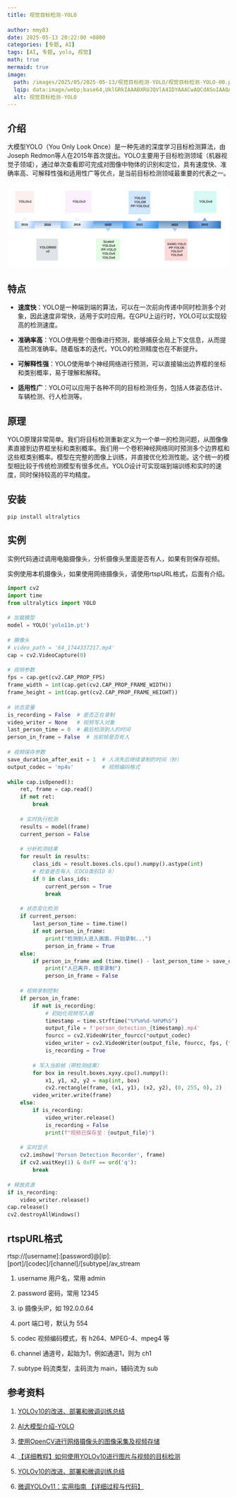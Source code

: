 ```yaml
---
title: 视觉目标检测-YOLO

author: mmy83
date: 2025-05-13 20:22:00 +0800
categories: [专题, AI]
tags: [AI, 专题, yolo, 视觉]
math: true
mermaid: true
image:
  path: /images/2025/05/2025-05-13/视觉目标检测-YOLO/视觉目标检测-YOLO-00.png
  lqip: data:image/webp;base64,UklGRkIAAABXRUJQVlA4IDYAAACwAQCdASoIAAQAAUAmJZwCdAD0h/pcAP72/T8yK9/rQ8rejD7+azUs5WjKvBgORy/QMCgAAAA=
  alt: 视觉目标检测-YOLO
---
```


## 介绍

大模型YOLO（You Only Look Once）是一种先进的深度学习目标检测算法，由Joseph Redmon等人在2015年首次提出。YOLO主要用于目标检测领域（机器视觉子领域），通过单次查看即可完成对图像中物体的识别和定位，具有速度快、准确率高、可解释性强和适用性广等优点，是当前目标检测领域最重要的代表之一。

![历史](/images/2025/05/2025-05-13/视觉目标检测-YOLO/视觉目标检测-YOLO-01.png)

## 特点

+ **速度快**：YOLO是一种端到端的算法，可以在一次前向传递中同时检测多个对象，因此速度非常快，适用于实时应用。在GPU上运行时，YOLO可以实现较高的检测速度。

+ **准确率高**：YOLO使用整个图像进行预测，能够捕获全局上下文信息，从而提高检测准确率。随着版本的迭代，YOLO的检测精度也在不断提升。

+ **可解释性强**：YOLO使用单个神经网络进行预测，可以直接输出边界框的坐标和类别概率，易于理解和解释。

+ **适用性广**：YOLO可以应用于各种不同的目标检测任务，包括人体姿态估计、车辆检测、行人检测等。

## 原理

YOLO原理非常简单。我们将目标检测重新定义为一个单一的检测问题，从图像像素直接到边界框坐标和类别概率。我们用一个卷积神经网络同时预测多个边界框和这些框类别概率。模型在完整的图像上训练，并直接优化检测性能。这个统一的模型相比较于传统检测模型有很多优点。YOLO设计可实现端到端训练和实时的速度，同时保持较高的平均精度。

## 安装

```shell
pip install ultralytics
```

## 实例

实例代码通过调用电脑摄像头，分析摄像头里面是否有人，如果有则保存视频。

实例使用本机摄像头，如果使用网络摄像头，请使用rtspURL格式，后面有介绍。

```python
import cv2
import time
from ultralytics import YOLO

# 加载模型
model = YOLO('yolo11m.pt')

# 摄像头
# video_path = '64_1744337217.mp4'
cap = cv2.VideoCapture(0)

# 视频参数
fps = cap.get(cv2.CAP_PROP_FPS)
frame_width = int(cap.get(cv2.CAP_PROP_FRAME_WIDTH))
frame_height = int(cap.get(cv2.CAP_PROP_FRAME_HEIGHT))

# 状态变量
is_recording = False  # 是否正在录制
video_writer = None   # 视频写入对象
last_person_time = 0  # 最后检测到人的时间
person_in_frame = False  # 当前帧是否有人

# 视频保存参数
save_duration_after_exit = 1  # 人消失后继续录制的时间（秒）
output_codec = 'mp4v'         # 视频编码格式

while cap.isOpened():
    ret, frame = cap.read()
    if not ret:
        break

    # 实时执行检测
    results = model(frame)
    current_person = False

    # 分析检测结果
    for result in results:
        class_ids = result.boxes.cls.cpu().numpy().astype(int)
        # 检查是否有人（COCO类别ID 0）
        if 0 in class_ids:
            current_person = True
            break

    # 状态变化检测
    if current_person:
        last_person_time = time.time()
        if not person_in_frame:
            print("检测到人进入画面，开始录制...")
            person_in_frame = True
    else:
        if person_in_frame and (time.time() - last_person_time > save_duration_after_exit):
            print("人已离开，结束录制")
            person_in_frame = False

    # 视频录制控制
    if person_in_frame:
        if not is_recording:
            # 初始化视频写入器
            timestamp = time.strftime("%Y%m%d-%H%M%S")
            output_file = f'person_detection_{timestamp}.mp4'
            fourcc = cv2.VideoWriter_fourcc(*output_codec)
            video_writer = cv2.VideoWriter(output_file, fourcc, fps, (frame_width, frame_height))
            is_recording = True
        
        # 写入当前帧（带检测结果）
        for box in result.boxes.xyxy.cpu().numpy():
            x1, y1, x2, y2 = map(int, box)
            cv2.rectangle(frame, (x1, y1), (x2, y2), (0, 255, 0), 2)
        video_writer.write(frame)
    else:
        if is_recording:
            video_writer.release()
            is_recording = False
            print(f"视频已保存至：{output_file}")

    # 实时显示
    cv2.imshow('Person Detection Recorder', frame)
    if cv2.waitKey(1) & 0xFF == ord('q'):
        break

# 释放资源
if is_recording:
    video_writer.release()
cap.release()
cv2.destroyAllWindows()

```

## rtspURL格式

rtsp://[username]:[password]@[ip]:[port]/[codec]/[channel]/[subtype]/av_stream

1. username  用户名，常用 admin

2. password  密码，常用 12345

3. ip        摄像头IP，如 192.0.0.64

4. port      端口号，默认为 554

5. codec     视频编码模式，有 h264、MPEG-4、mpeg4 等

6. channel   通道号，起始为1，例如通道1，则为 ch1

7. subtype   码流类型，主码流为 main，辅码流为 sub

## 参考资料

1. [YOLOv10的改进、部署和微调训练总结](https://cloud.tencent.com/developer/article/2424218?policyId=1004)

2. [AI大模型介绍-YOLO](https://zhuanlan.zhihu.com/p/708973281)

3. [使用OpenCV进行网络摄像头的图像采集及视频存储](https://www.cnblogs.com/messier/p/7911767.html)

4. [【详细教程】如何使用YOLOv10进行图片与视频的目标检测](https://blog.csdn.net/qq_42589613/article/details/139958668)

5. [YOLOv10的改进、部署和微调训练总结](https://cloud.tencent.com/developer/article/2424218?policyId=1004)

6. [微调YOLOv11：实用指南 【详细过程与代码】](https://mp.weixin.qq.com/s?__biz=MzU0NjgzMDIxMQ==&mid=2247628535&idx=1&sn=36efa81348839fa71a73b55f5565cc3b&chksm=fa54745a0a59351a81bfeb57938072ab21ee495868147600ec7185e5f20f855596cdd8cc6f02&scene=27)
